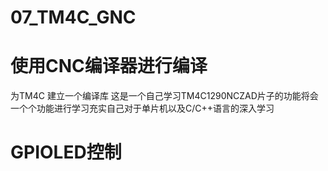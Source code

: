 # 07_TM4C_GNC
# 使用CNC编译器进行编译
  为TM4C 建立一个编译库
这是一个自己学习TM4C1290NCZAD片子的功能将会一个个功能进行学习充实自己对于单片机以及C/C++语言的深入学习

# GPIOLED控制
